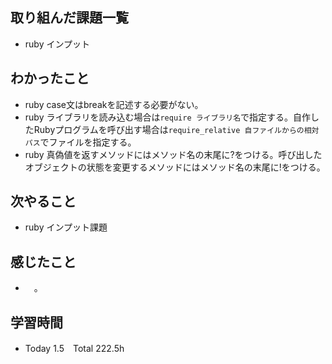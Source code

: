 ## 取り組んだ課題一覧  
- ruby インプット
## わかったこと
- ruby case文はbreakを記述する必要がない。
- ruby ライブラリを読み込む場合は`require ライブラリ名`で指定する。自作したRubyプログラムを呼び出す場合は`require_relative 自ファイルからの相対パス`でファイルを指定する。
- ruby 真偽値を返すメソッドにはメソッド名の末尾に?をつける。呼び出したオブジェクトの状態を変更するメソッドにはメソッド名の末尾に!をつける。
## 次やること  
- ruby インプット課題
## 感じたこと  
- 　。
## 学習時間  
- Today 1.5　Total 222.5h
